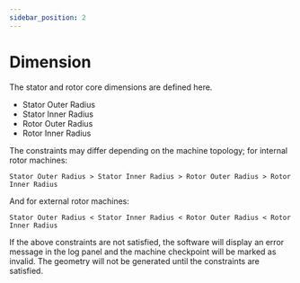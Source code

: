 ```yaml
---
sidebar_position: 2
---
```

# Dimension

The stator and rotor core dimensions are defined here. 
* Stator Outer Radius
* Stator Inner Radius
* Rotor Outer Radius
* Rotor Inner Radius

The constraints may differ depending on the machine topology; for internal rotor machines:
```
Stator Outer Radius > Stator Inner Radius > Rotor Outer Radius > Rotor Inner Radius
```
And for external rotor machines:
```
Stator Outer Radius < Stator Inner Radius < Rotor Outer Radius < Rotor Inner Radius
```

If the above constraints are not satisfied, the software will display an error message in the log panel and the machine checkpoint will be marked as invalid. The geometry will not be generated until the constraints are satisfied.